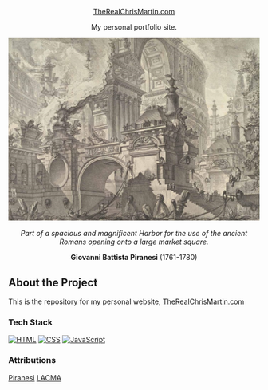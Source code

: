 <div align="center">

  [TheRealChrisMartin.com](https://therealchrismartin.com)
  
  <p>
  My personal portfolio site.
  </p>

  ![screenshot](resources/intro.jpg)

  <p>
    <i>
        Part of a spacious and magnificent Harbor for the use of the ancient Romans opening onto a large market square.
    </i>
  </p>
  <p>
    <b>Giovanni Battista Piranesi</b> (1761-1780)
  </p>

</div>

## About the Project

This is the repository for my personal website, [TheRealChrisMartin.com](https://therealchrismartin.com)

### Tech Stack

[![HTML](https://img.shields.io/badge/HTML-%23E34F26.svg?logo=html5&logoColor=white)](#)
[![CSS](https://img.shields.io/badge/CSS-1572B6?logo=css3&logoColor=fff)](#)
[![JavaScript](https://img.shields.io/badge/JavaScript-F7DF1E?logo=javascript&logoColor=000)](#)

### Attributions
[Piranesi](https://www.artandobject.com/articles/piranesis-visions-rome)
[LACMA](https://collections.lacma.org/node/171892)